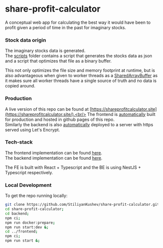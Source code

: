 # share-profit-calculator

A conceptual web app for calculating the best way it would have been to profit given a period of time in the past for imaginary stocks.

### Stock data origin

The imaginary stocks data is generated.<br/>
The [scripts](https://github.com/StiliyanKushev/share-profit-calculator/tree/main/scripts) folder contains a script that generates the stocks data as json and a script that optimizes that file as a binary buffer.<br/>

This not only optimizes the file size and memory footprint at runtime, but is also advantageous when given to worker threads as a [SharedArrayBuffer](https://developer.mozilla.org/en-US/docs/Web/JavaScript/Reference/Global_Objects/SharedArrayBuffer) as it makes sure all worker threads have a single source of truth and no data is copied around.

### Production

A live version of this repo can be found at [https://shareprofitcalculator.site](https://shareprofitcalculator.site/).<br/>
The frontend is [automatically](https://github.com/StiliyanKushev/share-profit-calculator/blob/main/.github/workflows/fe.prod.release.yml) built for production and hosted in github pages of this repo.<br/>
Similarly the backend is also [automatically](https://github.com/StiliyanKushev/share-profit-calculator/blob/main/.github/workflows/be.deploy.yml) deployed to a server with https served using Let's Encrypt.<br/>

### Tech-stack

The frontend implementation can be found [here](https://github.com/StiliyanKushev/share-profit-calculator/tree/main/frontend).<br/>
The backend implementation can be found [here](https://github.com/StiliyanKushev/share-profit-calculator/tree/main/backend).<br/>

The FE is built with React + Typescript and the BE is using NestJS + Typescript respectively.<br/>

### Local Development

To get the repo running locally:

```bash
git clone https://github.com/StiliyanKushev/share-profit-calculator.git;
cd share-profit-calculator;
cd backend;
npm ci;
npm run docker:prepare;
npm run start:dev &;
cd ../frontend;
npm ci;
npm run start &;
```

